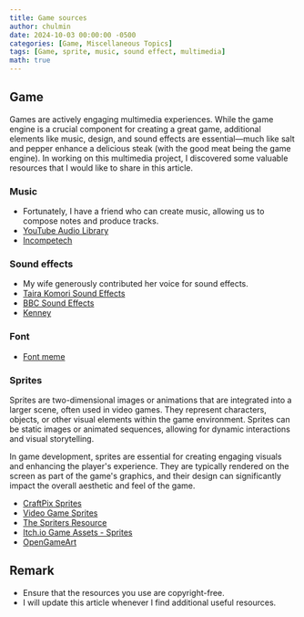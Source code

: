 ```yaml
---
title: Game sources
author: chulmin
date: 2024-10-03 00:00:00 -0500
categories: [Game, Miscellaneous Topics]
tags: [Game, sprite, music, sound effect, multimedia]
math: true
---
```


## Game

Games are actively engaging multimedia experiences. While the game engine is a crucial component for creating a great game, additional elements like music, design, and sound effects are essential—much like salt and pepper enhance a delicious steak (with the good meat being the game engine). In working on this multimedia project, I discovered some valuable resources that I would like to share in this article.

### Music
- Fortunately, I have a friend who can create music, allowing us to compose notes and produce tracks.
- [YouTube Audio Library](https://www.youtube.com/audiolibrary)
- [Incompetech](https://incompetech.com/)

### Sound effects
- My wife generously contributed her voice for sound effects.
- [Taira Komori Sound Effects](https://taira-komori.jpn.org/playing01kr.html)
- [BBC Sound Effects](https://sound-effects.bbcrewind.co.uk/)
- [Kenney](https://www.kenney.nl/)

### Font
- [Font meme](https://fontmeme.com/)

### Sprites

Sprites are two-dimensional images or animations that are integrated into a larger scene, often used in video games. They represent characters, objects, or other visual elements within the game environment. Sprites can be static images or animated sequences, allowing for dynamic interactions and visual storytelling. 

In game development, sprites are essential for creating engaging visuals and enhancing the player's experience. They are typically rendered on the screen as part of the game's graphics, and their design can significantly impact the overall aesthetic and feel of the game.

- [CraftPix Sprites](https://craftpix.net/categorys/sprites/)
- [Video Game Sprites](https://www.videogamesprites.net/)
- [The Spriters Resource](https://www.spriters-resource.com/)
- [Itch.io Game Assets - Sprites](https://itch.io/game-assets/tag-sprites)
- [OpenGameArt](https://opengameart.org/)

## Remark
- Ensure that the resources you use are copyright-free.
- I will update this article whenever I find additional useful resources.